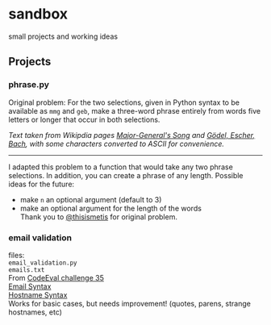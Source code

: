 # sandbox
small projects and working ideas

## Projects
### phrase.py
Original problem: For the two selections, given in Python syntax to be available as `mmg` and `geb`, make a three-word phrase entirely from words five letters or longer that occur in both selections.

_Text taken from Wikipdia pages [Major-General's Song](https://en.wikipedia.org/wiki/Major-General%27s_Song) and [Gödel, Escher, Bach](https://en.wikipedia.org/wiki/G%C3%B6del,_Escher,_Bach), with some characters converted to ASCII for convenience._

---
I adapted this problem to a function that would take any two phrase selections. In addition, you can create a phrase of any length. Possible ideas for the future:
* make `n` an optional argument (default to 3)
* make an optional argument for the length of the words<br>
Thank you to [@thisismetis](https://github.com/thisismetis) for original problem.

### email validation
files:<br>
`email_validation.py`<br>
`emails.txt`<br>
From [CodeEval challenge 35](https://www.codeeval.com/open_challenges/35/)<br>
[Email Syntax](https://en.wikipedia.org/wiki/Email_address#Syntax)<br>
[Hostname Syntax](https://en.wikipedia.org/wiki/Hostname#Restrictions_on_valid_host_names)<br>
Works for basic cases, but needs improvement! (quotes, parens, strange hostnames, etc)
